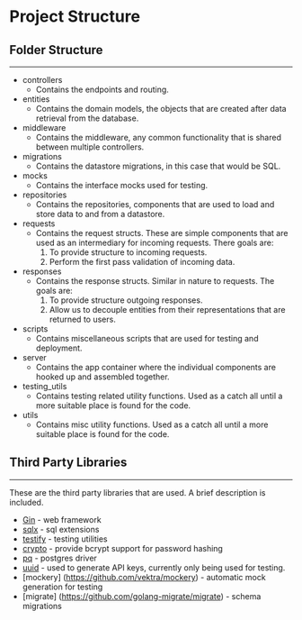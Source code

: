 
# Project Structure
## Folder Structure
___
* controllers 
    * Contains the endpoints and routing.
* entities 
    * Contains the domain models, the objects that are created after data retrieval from the database.
* middleware 
    * Contains the middleware, any common functionality that is shared between multiple controllers.
* migrations 
    * Contains the datastore migrations, in this case that would be SQL.
* mocks 
    * Contains the interface mocks used for testing.
* repositories 
    * Contains the repositories, components that are used to load and store data to and from a datastore.
* requests 
    * Contains the request structs. These are simple components that are used as an intermediary for incoming requests. There goals are:
        1. To provide structure to incoming requests. 
        2. Perform the first pass validation of incoming data.
* responses 
    * Contains the response structs. Similar in nature to requests. The goals are: 
        1. To provide structure outgoing responses. 
        2. Allow us to decouple entities from their representations that are returned to users. 
* scripts 
    * Contains miscellaneous scripts that are used for testing and deployment.
* server 
    * Contains the app container where the individual components are hooked up and assembled together.
* testing_utils 
    * Contains testing related utility functions. Used as a catch all until a more suitable place is found for the code.
* utils 
    * Contains misc utility functions. Used as a catch all until a more suitable place is found for the code.

## Third Party Libraries
___
These are the third party libraries that are used. A brief description is included.
* [Gin](https://github.com/gin-gonic/gin) - web framework
* [sqlx](https://github.com/jmoiron/sqlx) - sql extensions 
* [testify](https://github.com/stretchr/testify) - testing utilities
* [crypto](https://github.com/golang/crypto) - provide bcrypt support for password hashing
* [pq](https://github.com/lib/pq) - postgres driver
* [uuid](https://github.com/google/uuid) - used to generate API keys, currently only being used for testing.
* [mockery] (https://github.com/vektra/mockery) - automatic mock generation for testing
* [migrate] (https://github.com/golang-migrate/migrate) - schema migrations